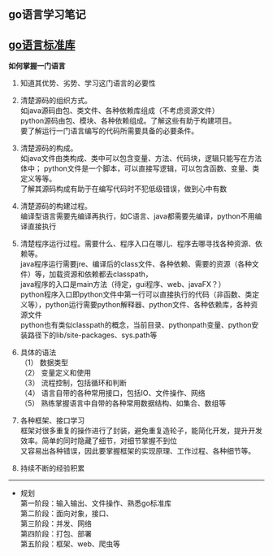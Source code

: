 **go语言学习笔记**
---
[go语言标准库](https://studygolang.com/pkgdoc)
---
**如何掌握一门语言**
1.  知道其优势、劣势、学习这门语言的必要性

2.  清楚源码的组织方式。  
   如java源码由包、类文件、各种依赖库组成（不考虑资源文件）  
   python源码由包、模块、各种依赖组成。了解这些有助于构建项目。  
   要了解运行一门语言编写的代码所需要具备的必要条件。  

3.  清楚源码的构成。  
   如java文件由类构成、类中可以包含变量、方法、代码块，逻辑只能写在方法体中；
   python文件是一个脚本，可以直接写逻辑，可以包含函数、变量、类定义等等。  
   了解其源码构成有助于在编写代码时不犯低级错误，做到心中有数  
   
4. 清楚源码的构建过程。  
   编译型语言需要先编译再执行，如C语言、java都需要先编译，python不用编译直接执行  

5. 清楚程序运行过程。需要什么、程序入口在哪儿、程序去哪寻找各种资源、依赖等。   
   java程序运行需要jre、编译后的class文件、各种依赖、需要的资源（各种文件）等，加载资源和依赖都去classpath，  
   java程序的入口是main方法（待定，gui程序、web、javaFX？）  
   python程序入口即python文件中第一行可以直接执行的代码（非函数、类定义等），python运行需要python解释器、python文件、各种依赖库，各种资源文件  
   python也有类似classpath的概念，当前目录、pythonpath变量、python安装路径下的lib/site-packages、sys.path等  
  
6. 具体的语法  
   （1） 数据类型    
   （2） 变量定义和使用  
   （3） 流程控制，包括循环和判断  
   （4） 语言自带的各种常用接口，包括IO、文件操作、网络  
   （5） 熟练掌握语言中自带的各种常用数据结构、如集合、数组等  

7. 各种框架、接口学习  
   框架对很多重复的操作进行了封装，避免重复造轮子，能简化开发，提升开发效率。简单的同时隐藏了细节，对细节掌握不到位  
   又容易出各种错误，因此要掌握框架的实现原理、工作过程、各种细节等。  
   
7. 持续不断的经验积累  
  

---

+ 规划  
第一阶段：输入输出、文件操作、熟悉go标准库  
第二阶段：面向对象，接口、  
第三阶段：并发、网络  
第四阶段：打包、部署  
第五阶段：框架、web、爬虫等  
